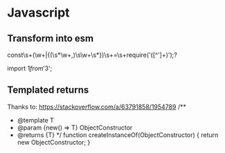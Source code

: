 # Javascript

## Transform into esm
const\s+(\w+|{(\s*\w+,)\s\w+\s*})\s+=\s+require('([^']+)');?

import $1 from '$3';

## Templated returns

Thanks to: https://stackoverflow.com/a/63791858/1954789
/**
 * @template T
 * @param {new() => T} ObjectConstructor
 * @returns {T}
 */
function createInstanceOf(ObjectConstructor) {
  return new ObjectConstructor;
}
